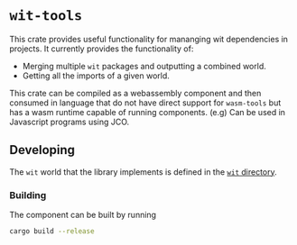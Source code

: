 # `wit-tools`

This crate provides useful functionality for mananging wit dependencies in projects. It currently provides the functionality of:
- Merging multiple `wit` packages and outputting a combined world.
- Getting all the imports of a given world. 

This crate can be compiled as a webassembly component and then consumed in language that do not have direct support for `wasm-tools` but has a wasm runtime capable of running components. (e.g) Can be used in Javascript programs using JCO. 

## Developing

The `wit` world that the library implements is defined in the [`wit` directory](./wit).

### Building

The component can be built by running 

```bash
cargo build --release
```
